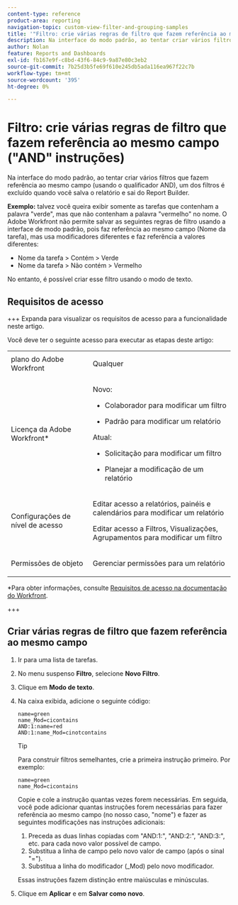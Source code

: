 ```yaml
---
content-type: reference
product-area: reporting
navigation-topic: custom-view-filter-and-grouping-samples
title: '"Filtro: crie várias regras de filtro que fazem referência ao mesmo campo ("instruções AND")"'
description: Na interface do modo padrão, ao tentar criar vários filtros que fazem referência ao mesmo campo (usando o qualificador AND), um dos filtros é excluído quando você salva o relatório e sai do Report Builder.
author: Nolan
feature: Reports and Dashboards
exl-id: fb167e9f-c8bd-43f6-84c9-9a87e80c3eb2
source-git-commit: 7b25d3b5fe69f610e245db5ada116ea967f22c7b
workflow-type: tm+mt
source-wordcount: '395'
ht-degree: 0%

---
```


# Filtro: crie várias regras de filtro que fazem referência ao mesmo campo (&quot;AND&quot; instruções)

<!--Audited: 10/2024-->

Na interface do modo padrão, ao tentar criar vários filtros que fazem referência ao mesmo campo (usando o qualificador AND), um dos filtros é excluído quando você salva o relatório e sai do Report Builder.

**Exemplo:** talvez você queira exibir somente as tarefas que contenham a palavra &quot;verde&quot;, mas que não contenham a palavra &quot;vermelho&quot; no nome. O Adobe Workfront não permite salvar as seguintes regras de filtro usando a interface de modo padrão, pois faz referência ao mesmo campo (Nome da tarefa), mas usa modificadores diferentes e faz referência a valores diferentes:

* Nome da tarefa > Contém > Verde
* Nome da tarefa > Não contém > Vermelho

No entanto, é possível criar esse filtro usando o modo de texto.

## Requisitos de acesso

+++ Expanda para visualizar os requisitos de acesso para a funcionalidade neste artigo.

Você deve ter o seguinte acesso para executar as etapas deste artigo:

<table style="table-layout:auto"> 
 <col> 
 <col> 
 <tbody> 
  <tr> 
   <td role="rowheader">plano do Adobe Workfront</td> 
   <td> <p>Qualquer</p> </td> 
  </tr> 
  <tr> 
   <td role="rowheader">Licença da Adobe Workfront*</td> 
   <td> 
    <p>Novo:</p>
   <ul><li><p>Colaborador para modificar um filtro </p></li>
   <li><p>Padrão para modificar um relatório</p></li> </ul>

<p>Atual:</p>
   <ul><li><p>Solicitação para modificar um filtro </p></li>
   <li><p>Planejar a modificação de um relatório</p></li> </ul></td> 
  </tr> 
  <tr> 
   <td role="rowheader">Configurações de nível de acesso</td> 
   <td> <p>Editar acesso a relatórios, painéis e calendários para modificar um relatório</p> <p>Editar acesso a Filtros, Visualizações, Agrupamentos para modificar um filtro</p> </td> 
  </tr> 
  <tr> 
   <td role="rowheader">Permissões de objeto</td> 
   <td> <p>Gerenciar permissões para um relatório</p>  </td> 
  </tr> 
 </tbody> 
</table>

*Para obter informações, consulte [Requisitos de acesso na documentação do Workfront](/help/quicksilver/administration-and-setup/add-users/access-levels-and-object-permissions/access-level-requirements-in-documentation.md).

+++

## Criar várias regras de filtro que fazem referência ao mesmo campo

1. Ir para uma lista de tarefas.
1. No menu suspenso **Filtro**, selecione **Novo Filtro**.
1. Clique em **Modo de texto**.
1. Na caixa exibida, adicione o seguinte código:

   ```
   name=green
   name_Mod=cicontains
   AND:1:name=red
   AND:1:name_Mod=cinotcontains
   ```

   >[!TIP]
   >
   >Para construir filtros semelhantes, crie a primeira instrução primeiro. Por exemplo:
   >
   >```
   >name=green
   >name_Mod=cicontains
   >```
   >
   >Copie e cole a instrução quantas vezes forem necessárias. Em seguida, você pode adicionar quantas instruções forem necessárias para fazer referência ao mesmo campo (no nosso caso, &quot;nome&quot;) e fazer as seguintes modificações nas instruções adicionais:
   >
   >1. Preceda as duas linhas copiadas com &quot;AND:1:&quot;, &quot;AND:2:&quot;, &quot;AND:3:&quot;, etc. para cada novo valor possível de campo.
   >1. Substitua a linha de campo pelo novo valor de campo (após o sinal &quot;=&quot;).
   >1. Substitua a linha do modificador (_Mod) pelo novo modificador.
   >   
   >Essas instruções fazem distinção entre maiúsculas e minúsculas.

1. Clique em **Aplicar** e em **Salvar como novo**.
